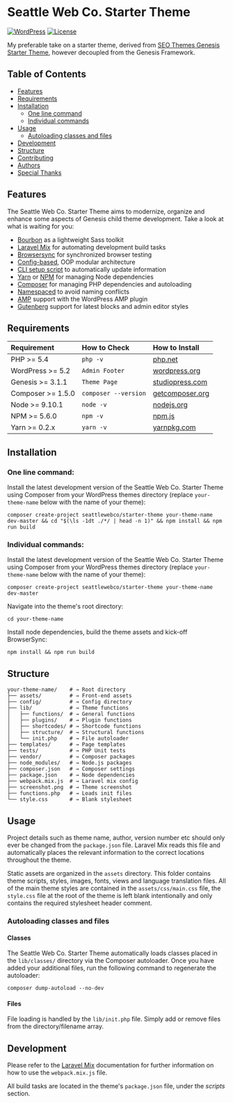 # Seattle Web Co. Starter Theme

[![WordPress](https://img.shields.io/badge/wordpress-5.3.2%20tested-brightgreen.svg)]() [![License](https://img.shields.io/badge/license-GPL--3.0--or--later-blue.svg)](https://github.com/seattlewebco/starter-theme/blob/master/LICENSE.md)

My preferable take on a starter theme, derived from [SEO Themes Genesis Starter Theme](https://github.com/seothemes/genesis-starter-theme), however decoupled from the Genesis Framework.

## Table of Contents

* [Features](#features)
* [Requirements](#requirements)
* [Installation](#installation)
    * [One line command](#one-line-command)
    * [Individual commands](#individual-commands)
* [Usage](#usage)
    * [Autoloading classes and files](#autoloading-classes-and-files)
* [Development](#development)
* [Structure](#structure)
* [Contributing](#contributing)
* [Authors](#authors)
* [Special Thanks](#special-thanks)

## Features

The Seattle Web Co. Starter Theme aims to modernize, organize and enhance some aspects of Genesis child theme development. Take a look at what is waiting for you:

- [Bourbon](https://github.com/seattlewebco/starter-theme/tree/master/assets/scss) as a lightweight Sass toolkit
- [Laravel Mix](https://laravel.com/docs/5.8/mix) for automating development build tasks
- [Browsersync](https://browsersync.io/) for synchronized browser testing
- [Config-based](https://www.alainschlesser.com/config-files-for-reusable-code/), OOP modular architecture
- [CLI setup script](#setup) to automatically update information
- [Yarn](https://yarnpkg.com/lang/en/docs/install/#mac-stable) or [NPM](https://www.npmjs.com/) for managing Node dependencies
- [Composer](https://getcomposer.org/) for managing PHP dependencies and autoloading
- [Namespaced](http://php.net/manual/en/language.namespaces.basics.php) to avoid naming conflicts
- [AMP](https://wordpress.org/plugins/amp/) support with the WordPress AMP plugin
- [Gutenberg](https://wordpress.org/plugins/gutenberg/) support for latest blocks and admin editor styles

## Requirements

| Requirement | How to Check | How to Install |
| :---------- | :----------- | :------------- |
| PHP >= 5.4 | `php -v` | [php.net](http://php.net/manual/en/install.php) |
| WordPress >= 5.2 | `Admin Footer` | [wordpress.org](https://codex.wordpress.org/Installing_WordPress) |
| Genesis >= 3.1.1 | `Theme Page` | [studiopress.com](http://www.shareasale.com/r.cfm?b=346198&u=1459023&m=28169&urllink=&afftrack=) |
| Composer >= 1.5.0 | `composer --version` | [getcomposer.org](https://getcomposer.org/doc/00-intro.md#installation-linux-unix-osx) |
| Node >= 9.10.1 | `node -v` | [nodejs.org](https://nodejs.org/) |
| NPM >= 5.6.0 | `npm -v` | [npm.js](https://www.npmjs.com/) |
| Yarn >= 0.2.x | `yarn -v` | [yarnpkg.com](https://yarnpkg.com/lang/en/docs/install/#mac-stable) |

## Installation

### One line command:

Install the latest development version of the Seattle Web Co. Starter Theme using Composer from your WordPress themes directory (replace `your-theme-name` below with the name of your theme):

```shell
composer create-project seattlewebco/starter-theme your-theme-name dev-master && cd "$(\ls -1dt ./*/ | head -n 1)" && npm install && npm run build
```

### Individual commands:

Install the latest development version of the Seattle Web Co. Starter Theme using Composer from your WordPress themes directory (replace `your-theme-name` below with the name of your theme):

```shell
composer create-project seattlewebco/starter-theme your-theme-name dev-master
```

Navigate into the theme's root directory:

```shell
cd your-theme-name
```

Install node dependencies, build the theme assets and kick-off BrowserSync:

```shell
npm install && npm run build
```

## Structure

```shell
your-theme-name/    # → Root directory
├── assets/         # → Front-end assets
├── config/         # → Config directory
├── lib/            # → Theme functions
│   ├── functions/  # → General functions
│   ├── plugins/    # → Plugin functions
│   ├── shortcodes/ # → Shortcode functions
│   ├── structure/  # → Structural functions
│   └── init.php    # → File autoloader 
├── templates/      # → Page templates
├── tests/          # → PHP Unit tests
├── vendor/         # → Composer packages
├── node_modules/   # → Node.js packages
├── composer.json   # → Composer settings
├── package.json    # → Node dependencies
├── webpack.mix.js  # → Laravel mix config
├── screenshot.png  # → Theme screenshot
├── functions.php   # → Loads init files
└── style.css       # → Blank stylesheet
```

## Usage

Project details such as theme name, author, version number etc should only ever be changed from the `package.json` file. Laravel Mix reads this file and automatically places the relevant information to the correct locations throughout the theme. 

Static assets are organized in the `assets` directory. This folder contains theme scripts, styles, images, fonts, views and language translation files. All of the main theme styles are contained in the `assets/css/main.css` file, the `style.css` file at the root of the theme is left blank intentionally and only contains the required stylesheet header comment. 

### Autoloading classes and files

#### Classes

The Seattle Web Co. Starter Theme automatically loads classes placed in the `lib/classes/` directory via the Composer autoloader. Once you have added your additional files, run the following command to regenerate the autoloader:

```shell
composer dump-autoload --no-dev
```

#### Files

File loading is handled by the `lib/init.php` file. Simply add or remove files from the directory/filename array. 

## Development

Please refer to the [Laravel Mix](https://laravel.com/docs/5.8/mix) documentation for further information on how to use the `webpack.mix.js` file.

All build tasks are located in the theme's `package.json` file, under the *scripts* section.